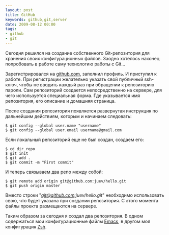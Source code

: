 ```yaml
---
layout: post
title: GitHub
keywords: github,git,server
date: 2009-08-12 00:00
tags:
- github
- git
---
```

Сегодня решился на создание собственного Git-репозитория для хранения своих конфигурационных файлов. Заодно хотелось наконец попробовать в работе саму технологию работы с Git...

Зарегистрировался на <a href="http://github.com" rel="nofollow">github.com</a>, заполнил профиль. И приступил к работе. При регистрации желательно указать свой публичный ssh-ключ, чтобы не вводить каждый раз при обращении к репозиторию пароли. Сам репозиторий создается непосредственно на сервере, для чего используется специальная форма. Где указывается имя репозитория, его описание и домашняя страница.

После создания репозитория появляется развернутая инструкция по дальнейшим действиям, которым и начинаем следовать:

    $ git config --global user.name "username"
    $ git config --global user.email username@gmail.com

Если локальный репозиторий еще не был создан, создаем его:

    $ cd dir_repo
    $ git init
    $ git add .
    $ git commit -m "First commit"

И теперь связываем два репо между собой:

    $ git remote add origin git@github.com:juev/hello.git
    $ git push origin master

Вместо строки "<em>git@github.com:juev/hello.git</em>" необходимо использовать свою, что будет указана при создании репозитория. С этого момента файлы проекта размещаются на сервере.

Таким образом за сегодня я создал два репозитория. В одном содержаться мои конфигурационные файлы <a href="http://github.com/Juev/emacs-configs/tree" rel="nofollow">Emacs</a>, в другом моя конфигурация <a href="http://github.com/Juev/zsh-configs/tree" rel="nofollow">Zsh</a>.
